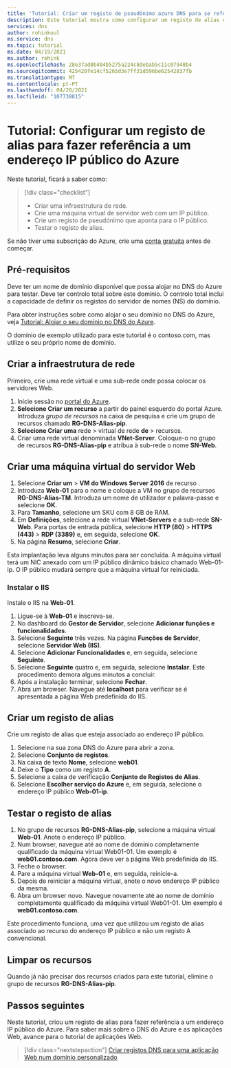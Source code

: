 ```yaml
---
title: 'Tutorial: Criar um registo de pseudónimo azure DNS para se referir a um endereço IP público Azure'
description: Este tutorial mostra como configurar um registo de alias do DNS do Azure para fazer referência a um endereço IP público do Azure.
services: dns
author: rohinkoul
ms.service: dns
ms.topic: tutorial
ms.date: 04/19/2021
ms.author: rohink
ms.openlocfilehash: 28e37ad0b404b5275a224c8debab5c11c07948b4
ms.sourcegitcommit: 425420fe14cf5265d3e7ff31d596be62542837fb
ms.translationtype: MT
ms.contentlocale: pt-PT
ms.lasthandoff: 04/20/2021
ms.locfileid: "107738815"
---
```

# <a name="tutorial-configure-an-alias-record-to-refer-to-an-azure-public-ip-address"></a>Tutorial: Configurar um registo de alias para fazer referência a um endereço IP público do Azure 

Neste tutorial, ficará a saber como:

> [!div class="checklist"]
> * Criar uma infraestrutura de rede.
> * Crie uma máquina virtual de servidor web com um IP público.
> * Crie um registo de pseudónimo que aponta para o IP público.
> * Testar o registo de alias.


Se não tiver uma subscrição do Azure, crie uma [conta gratuita](https://azure.microsoft.com/free/?WT.mc_id=A261C142F) antes de começar.

## <a name="prerequisites"></a>Pré-requisitos
Deve ter um nome de domínio disponível que possa alojar no DNS do Azure para testar. Deve ter controlo total sobre este domínio. O controlo total inclui a capacidade de definir os registos do servidor de nomes (NS) do domínio.

Para obter instruções sobre como alojar o seu domínio no DNS do Azure, veja [Tutorial: Alojar o seu domínio no DNS do Azure](dns-delegate-domain-azure-dns.md).

O domínio de exemplo utilizado para este tutorial é o contoso.com, mas utilize o seu próprio nome de domínio.

## <a name="create-the-network-infrastructure"></a>Criar a infraestrutura de rede
Primeiro, crie uma rede virtual e uma sub-rede onde possa colocar os servidores Web.
1. Inicie sessão no [portal do Azure](https://portal.azure.com).
2. **Selecione Criar um recurso** a partir do painel esquerdo do portal Azure. Introduza *grupo de recursos* na caixa de pesquisa e crie um grupo de recursos chamado **RG-DNS-Alias-pip**.
3. **Selecione Criar uma** rede  >  virtual de rede **de**  >  recursos.
4. Criar uma rede virtual denominada **VNet-Server**. Coloque-o no grupo de recursos **RG-DNS-Alias-pip** e atribua à sub-rede o nome **SN-Web**.

## <a name="create-a-web-server-virtual-machine"></a>Criar uma máquina virtual do servidor Web
1. Selecione **Criar um**  >  **VM do Windows Server 2016** de recurso .
2. Introduza **Web-01** para o nome e coloque a VM no grupo de recursos **RG-DNS-Alias-TM**. Introduza um nome de utilizador e palavra-passe e selecione **OK**.
3. Para **Tamanho**, selecione um SKU com 8 GB de RAM.
4. Em **Definições**, selecione a rede virtual **VNet-Servers** e a sub-rede **SN-Web**. Para portas de entrada pública, selecione **HTTP (80)**  >  **HTTPS (443)**  >  **RDP (3389)** e, em seguida, selecione **OK**.
5. Na página **Resumo**, selecione **Criar**.

Esta implantação leva alguns minutos para ser concluída. A máquina virtual terá um NIC anexado com um IP público dinâmico básico chamado Web-01-ip. O IP público mudará sempre que a máquina virtual for reiniciada.

### <a name="install-iis"></a>Instalar o IIS

Instale o IIS na **Web-01**.

1. Ligue-se à **Web-01** e inscreva-se.
2. No dashboard do **Gestor de Servidor**, selecione **Adicionar funções e funcionalidades**.
3. Selecione **Seguinte** três vezes. Na página **Funções de Servidor**, selecione **Servidor Web (IIS)**.
4. Selecione **Adicionar Funcionalidades** e, em seguida, selecione **Seguinte**.
5. Selecione **Seguinte** quatro e, em seguida, selecione **Instalar**. Este procedimento demora alguns minutos a concluir.
6. Após a instalação terminar, selecione **Fechar**.
7. Abra um browser. Navegue até **localhost** para verificar se é apresentada a página Web predefinida do IIS.

## <a name="create-an-alias-record"></a>Criar um registo de alias

Crie um registo de alias que esteja associado ao endereço IP público.

1. Selecione na sua zona DNS do Azure para abrir a zona.
2. Selecione **Conjunto de registos**.
3. Na caixa de texto **Nome**, selecione **web01**.
4. Deixe o **Tipo** como um registo **A**.
5. Selecione a caixa de verificação **Conjunto de Registos de Alias**.
6. Selecione **Escolher serviço do Azure** e, em seguida, selecione o endereço IP público **Web-01-ip**.

## <a name="test-the-alias-record"></a>Testar o registo de alias

1. No grupo de recursos **RG-DNS-Alias-pip**, selecione a máquina virtual **Web-01**. Anote o endereço IP público.
1. Num browser, navegue até ao nome de domínio completamente qualificado da máquina virtual Web01-01. Um exemplo é **web01.contoso.com**. Agora deve ver a página Web predefinida do IIS.
2. Feche o browser.
3. Pare a máquina virtual **Web-01** e, em seguida, reinicie-a.
4. Depois de reiniciar a máquina virtual, anote o novo endereço IP público da mesma.
5. Abra um browser novo. Navegue novamente até ao nome de domínio completamente qualificado da máquina virtual Web01-01. Um exemplo é **web01.contoso.com**.

Este procedimento funciona, uma vez que utilizou um registo de alias associado ao recurso do endereço IP público e não um registo A convencional.

## <a name="clean-up-resources"></a>Limpar os recursos

Quando já não precisar dos recursos criados para este tutorial, elimine o grupo de recursos **RG-DNS-Alias-pip**.


## <a name="next-steps"></a>Passos seguintes

Neste tutorial, criou um registo de alias para fazer referência a um endereço IP público do Azure. Para saber mais sobre o DNS do Azure e as aplicações Web, avance para o tutorial de aplicações Web.

> [!div class="nextstepaction"]
> [Criar registos DNS para uma aplicação Web num domínio personalizado](./dns-web-sites-custom-domain.md)
